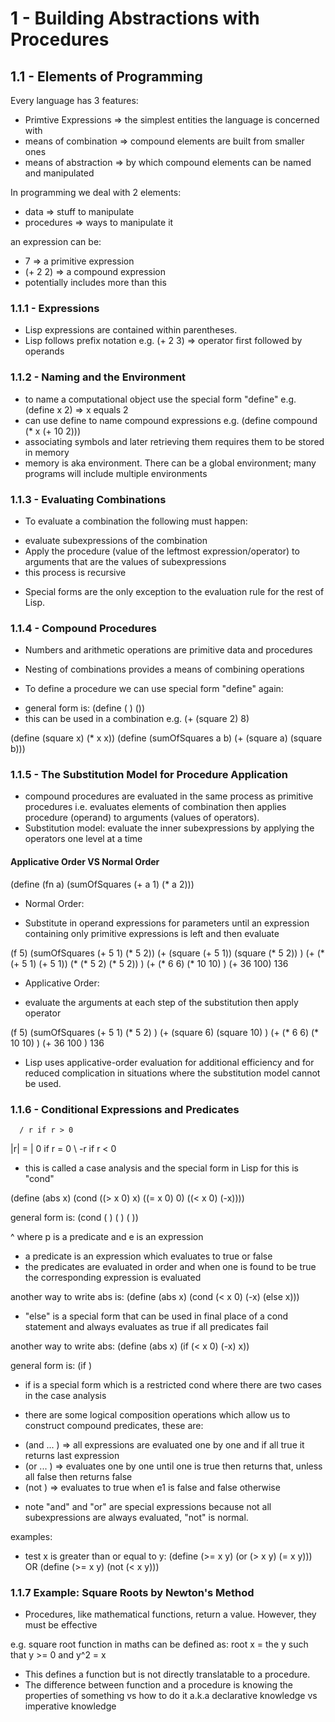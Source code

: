 # 1 - Building Abstractions with Procedures

## 1.1 - Elements of Programming

Every language has 3 features:
- Primtive Expressions => the simplest entities the language is concerned with
- means of combination => compound elements are built from smaller ones
- means of abstraction => by which compound elements can be named and manipulated

In programming we deal with 2 elements:
- data => stuff to manipulate
- procedures => ways to manipulate it

an expression can be:
- 7 => a primitive expression
- (+ 2 2) => a compound expression
- potentially includes more than this

### 1.1.1 - Expressions

* Lisp expressions are contained within parentheses.
* Lisp follows prefix notation e.g. (+ 2 3) => operator first followed by operands

### 1.1.2 - Naming and the Environment

* to name a computational object use the special form "define" e.g. (define x 2) => x equals 2
* can use define to name compound expressions e.g. (define compound (* x (+ 10 2)))
* associating symbols and later retrieving them requires them to be stored in memory
* memory is aka environment. There can be a global environment; many programs will include multiple environments

### 1.1.3 - Evaluating Combinations

* To evaluate a combination the following must happen:
- evaluate subexpressions of the combination
- Apply the procedure (value of the leftmost expression/operator) to arguments that are the values of subexpressions
- this process is recursive

* Special forms are the only exception to the evaluation rule for the rest of Lisp.

### 1.1.4 - Compound Procedures

* Numbers and arithmetic operations are primitive data and procedures
* Nesting of combinations provides a means of combining operations

* To define a procedure we can use special form "define" again:
- general form is: (define (<name> <formal parameters>) (<body>))
- this can be used in a combination e.g. (+ (square 2) 8)

(define (square x) (* x x))
(define (sumOfSquares a b) (+ (square a) (square b)))

### 1.1.5 - The Substitution Model for Procedure Application

* compound procedures are evaluated in the same process as primitive procedures i.e. evaluates
  elements of combination then applies procedure (operand) to arguments (values of operators).
* Substitution model: evaluate the inner subexpressions by applying the operators one level at a time

#### Applicative Order VS Normal Order

(define (fn a) (sumOfSquares (+ a 1) (* a 2)))

* Normal Order:
- Substitute in operand expressions for parameters until an expression containing only primitive expressions is left
  and then evaluate

(f 5)
(sumOfSquares (+ 5 1) (* 5 2))
(+ (square (+ 5 1)) (square (* 5 2)) )
(+ (* (+ 5 1) (+ 5 1)) (* (* 5 2) (* 5 2)) )
(+ (* 6 6) (* 10 10) )
(+ 36 100)
136

* Applicative Order:
- evaluate the arguments at each step of the substitution then apply operator

(f 5)
(sumOfSquares (+ 5 1) (* 5 2) )
(+ (square 6) (square 10) )
(+ (* 6 6) (* 10 10) )
(+ 36 100 )
136

* Lisp uses applicative-order evaluation for additional efficiency and for reduced complication in situations
  where the substitution model cannot be used.

### 1.1.6 - Conditional Expressions and Predicates

      / r if r > 0
|r| = | 0 if r = 0
      \ -r if r < 0

* this is called a case analysis and the special form in Lisp for this is "cond"

(define (abs x)
	(cond ((> x 0) x)
	((= x 0) 0)
	((< x 0) (-x))))

general form is:
(cond (<p1> <e1>)
      (<p2> <e2>)
      (<pn> <en>))

^ where p is a predicate and e is an expression
* a predicate is an expression which evaluates to true or false
* the predicates are evaluated in order and when one is found to be true the corresponding expression is evaluated

another way to write abs is:
(define (abs x)
	(cond (< x 0) (-x)
	(else x)))

* "else" is a special form that can be used in final place of a cond statement and always evaluates as true if all
  predicates fail

another way to write abs:
(define (abs x)
	(if (< x 0)
	(-x)
	x))

general form is:
(if <predicate> <consequent> <alternative>)

* if is a special form which is a restricted cond where there are two cases in the case analysis

* there are some logical composition operations which allow us to construct compound predicates, these are:
- (and <e1> ... <eN>) => all expressions are evaluated one by one and if all true it returns last expression
- (or <e1> ... <eN>) => evaluates one by one until one is true then returns that, unless all false then returns false
- (not <e1>) => evaluates to true when e1 is false and false otherwise

* note "and" and "or" are special expressions because not all subexpressions are always evaluated, "not" is normal.

examples:
- test x is greater than or equal to y:
  (define (>= x y)
  	  (or (> x y) (= x y)))
OR
  (define (>= x y)
  (not (< x y)))

### 1.1.7 Example: Square Roots by Newton's Method

* Procedures, like mathematical functions, return a value. However, they must be effective

e.g. square root function in maths can be defined as:
root x = the y such that y >= 0 and y^2 = x

* This defines a function but is not directly translatable to a procedure.
* The difference between function and a procedure is knowing the properties of something vs how to do it a.k.a
  declarative knowledge vs imperative knowledge



